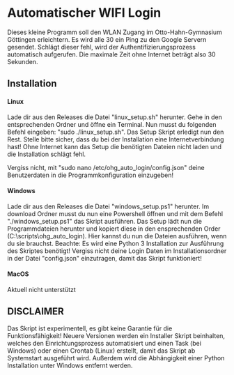 # Automatischer WIFI Login

Dieses kleine Programm soll den WLAN Zugang im Otto-Hahn-Gymnasium Göttingen erleichtern.
Es wird alle 30 ein Ping zu den Google Servern gesendet. Schlägt dieser fehl, wird der Authentifizierungsprozess automatisch aufgerufen. Die maximale Zeit ohne Internet beträgt also 30 Sekunden.

## Installation

#### Linux
Lade dir aus den Releases die Datei "linux_setup.sh" herunter. Gehe in den entsprechenden Ordner und öffne ein Terminal. 
Nun musst du folgenden Befehl eingeben: "sudo ./linux_setup.sh". Das Setup Skript erledigt nun den Rest. Stelle bitte sicher,
dass du bei der Installation eine Internetverbindung hast! Ohne Internet kann das Setup die benötigten Dateien nicht laden und die Installation schlägt fehl.

Vergiss nicht, mit "sudo nano /etc/ohg_auto_login/config.json" deine Benutzerdaten in die Programmkonfiguration einzugeben!

#### Windows
Lade dir aus den Releases die Datei "windows_setup.ps1" herunter. Im download Ordner musst du nun eine Powershell öffnen und mit dem Befehl "./windows_setup.ps1" das Skript ausführen.
Das Setup lädt nun die Programmdateien herunter und kopiert diese in den ensprechenden Order (C:\scripts\ohg_auto_login).
Hier kannst du nun die Dateien ausführen, wenn du sie brauchst.
Beachte: Es wird eine Python 3 Installation zur Ausführung des Skriptes benötigt!
Vergiss nicht deine Login Daten im Installationsordner in der Datei "config.json" einzutragen, damit das Skript funktioniert!

#### MacOS
Aktuell nicht unterstützt

## DISCLAIMER
Das Skript ist experimentell, es gibt keine Garantie für die Funktionsfähigkeit!
Neuere Versionen werden ein Installer Skript beinhalten, welches den Einrichtungsprozess automatisiert und einen Task (bei Windows) oder einen Crontab (Linux) erstellt, damit das Skript ab Systemstart ausgeführt wird. 
Außerdem wird die Abhängigkeit einer Python Installation unter Windows entfernt werden.
